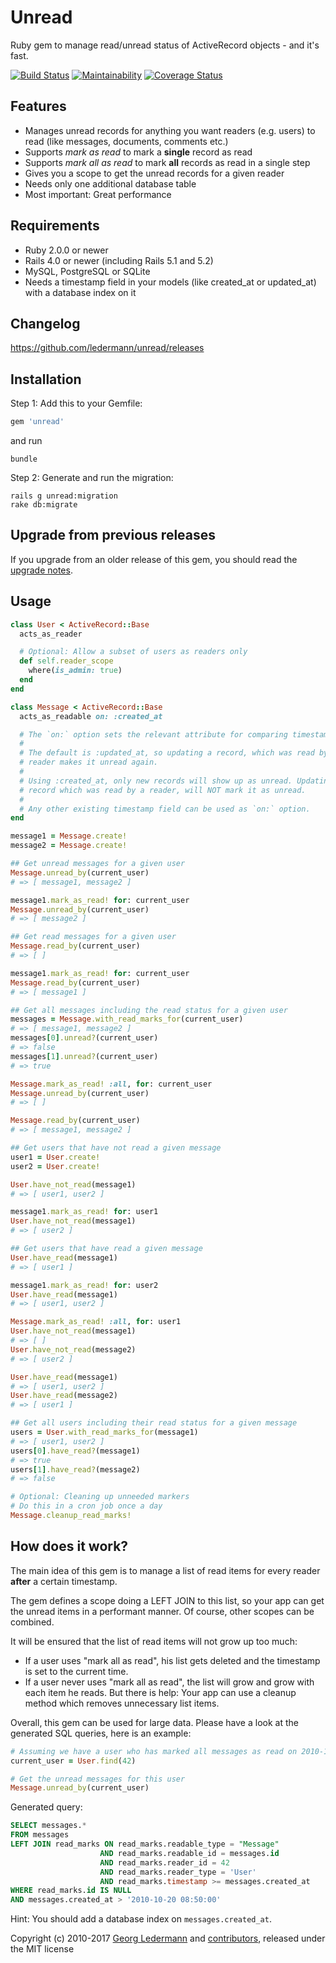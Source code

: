 Unread
======

Ruby gem to manage read/unread status of ActiveRecord objects - and it's fast.

[![Build Status](https://travis-ci.org/ledermann/unread.svg?branch=master)](https://travis-ci.org/ledermann/unread)
[![Maintainability](https://api.codeclimate.com/v1/badges/930c8df0f99b20324444/maintainability)](https://codeclimate.com/github/ledermann/unread/maintainability)
[![Coverage Status](https://coveralls.io/repos/ledermann/unread/badge.svg?branch=master)](https://coveralls.io/r/ledermann/unread?branch=master)

## Features

* Manages unread records for anything you want readers (e.g. users) to read (like messages, documents, comments etc.)
* Supports _mark as read_ to mark a **single** record as read
* Supports _mark all as read_ to mark **all** records as read in a single step
* Gives you a scope to get the unread records for a given reader
* Needs only one additional database table
* Most important: Great performance


## Requirements

* Ruby 2.0.0 or newer
* Rails 4.0 or newer (including Rails 5.1 and 5.2)
* MySQL, PostgreSQL or SQLite
* Needs a timestamp field in your models (like created_at or updated_at) with a database index on it


## Changelog

https://github.com/ledermann/unread/releases


## Installation

Step 1: Add this to your Gemfile:

```ruby
gem 'unread'
```

and run

```shell
bundle
```


Step 2: Generate and run the migration:

```shell
rails g unread:migration
rake db:migrate
```

## Upgrade from previous releases

If you upgrade from an older release of this gem, you should read the [upgrade notes](UPGRADE.md).


## Usage

```ruby
class User < ActiveRecord::Base
  acts_as_reader

  # Optional: Allow a subset of users as readers only
  def self.reader_scope
    where(is_admin: true)
  end
end

class Message < ActiveRecord::Base
  acts_as_readable on: :created_at

  # The `on:` option sets the relevant attribute for comparing timestamps.
  #
  # The default is :updated_at, so updating a record, which was read by a
  # reader makes it unread again.
  #
  # Using :created_at, only new records will show up as unread. Updating a
  # record which was read by a reader, will NOT mark it as unread.
  #
  # Any other existing timestamp field can be used as `on:` option.
end

message1 = Message.create!
message2 = Message.create!

## Get unread messages for a given user
Message.unread_by(current_user)
# => [ message1, message2 ]

message1.mark_as_read! for: current_user
Message.unread_by(current_user)
# => [ message2 ]

## Get read messages for a given user
Message.read_by(current_user)
# => [ ]

message1.mark_as_read! for: current_user
Message.read_by(current_user)
# => [ message1 ]

## Get all messages including the read status for a given user
messages = Message.with_read_marks_for(current_user)
# => [ message1, message2 ]
messages[0].unread?(current_user)
# => false
messages[1].unread?(current_user)
# => true

Message.mark_as_read! :all, for: current_user
Message.unread_by(current_user)
# => [ ]

Message.read_by(current_user)
# => [ message1, message2 ]

## Get users that have not read a given message
user1 = User.create!
user2 = User.create!

User.have_not_read(message1)
# => [ user1, user2 ]

message1.mark_as_read! for: user1
User.have_not_read(message1)
# => [ user2 ]

## Get users that have read a given message
User.have_read(message1)
# => [ user1 ]

message1.mark_as_read! for: user2
User.have_read(message1)
# => [ user1, user2 ]

Message.mark_as_read! :all, for: user1
User.have_not_read(message1)
# => [ ]
User.have_not_read(message2)
# => [ user2 ]

User.have_read(message1)
# => [ user1, user2 ]
User.have_read(message2)
# => [ user1 ]

## Get all users including their read status for a given message
users = User.with_read_marks_for(message1)
# => [ user1, user2 ]
users[0].have_read?(message1)
# => true
users[1].have_read?(message2)
# => false

# Optional: Cleaning up unneeded markers
# Do this in a cron job once a day
Message.cleanup_read_marks!
```


## How does it work?

The main idea of this gem is to manage a list of read items for every reader **after** a certain timestamp.

The gem defines a scope doing a LEFT JOIN to this list, so your app can get the unread items in a performant manner. Of course, other scopes can be combined.

It will be ensured that the list of read items will not grow up too much:

* If a user uses "mark all as read", his list gets deleted and the timestamp is set to the current time.
* If a user never uses "mark all as read", the list will grow and grow with each item he reads. But there is help: Your app can use a cleanup method which removes unnecessary list items.

Overall, this gem can be used for large data. Please have a look at the generated SQL queries, here is an example:

```ruby
# Assuming we have a user who has marked all messages as read on 2010-10-20 08:50
current_user = User.find(42)

# Get the unread messages for this user
Message.unread_by(current_user)
```

Generated query:

```sql
SELECT messages.*
FROM messages
LEFT JOIN read_marks ON read_marks.readable_type = "Message"
                    AND read_marks.readable_id = messages.id
                    AND read_marks.reader_id = 42
                    AND read_marks.reader_type = 'User'
                    AND read_marks.timestamp >= messages.created_at
WHERE read_marks.id IS NULL
AND messages.created_at > '2010-10-20 08:50:00'
```

Hint: You should add a database index on `messages.created_at`.


Copyright (c) 2010-2017 [Georg Ledermann](http://www.georg-ledermann.de) and [contributors](https://github.com/ledermann/unread/graphs/contributors), released under the MIT license
